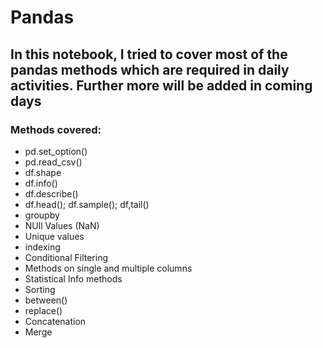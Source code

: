 # Pandas

## In this notebook, I tried to cover most of the pandas methods which are required in daily activities. Further more will be added in coming days

### Methods covered:

-   pd.set_option()
-   pd.read_csv()
-   df.shape
-   df.info()
-   df.describe()
-   df.head(); df.sample(); df,tail()
-   groupby
-   NUll Values (NaN)
-   Unique values
-   indexing
-   Conditional Filtering
-   Methods on single and multiple columns
-   Statistical Info methods
-   Sorting
-   between()
-   replace()
-   Concatenation
-   Merge